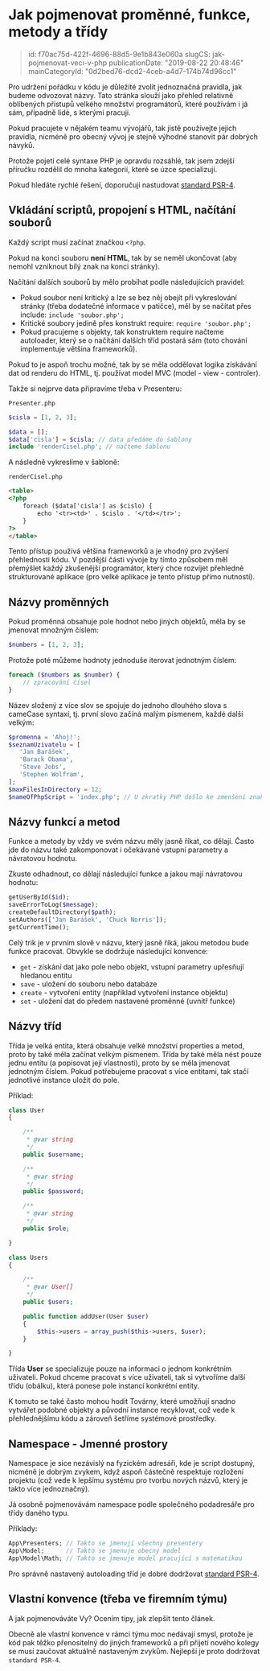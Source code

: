 Jak pojmenovat proměnné, funkce, metody a třídy
===============================================

> id: f70ac75d-422f-4696-88d5-9e1b843e060a
> slugCS: jak-pojmenovat-veci-v-php
> publicationDate: "2019-08-22 20:48:46"
> mainCategoryId: "0d2bed76-dcd2-4ceb-a4d7-174b74d96cc1"

Pro udržení pořádku v kódu je důležité zvolit jednoznačná pravidla, jak budeme odvozovat názvy. Tato stránka slouží jako přehled relativně oblíbených přístupů velkého množství programátorů, které používám i já sám, případně lidé, s kterými pracuji.

Pokud pracujete v nějakém teamu vývojářů, tak jistě používejte jejich pravidla, nicméně pro obecný vývoj je stejně výhodné stanovit pár dobrých návyků.

Protože pojetí celé syntaxe PHP je opravdu rozsáhlé, tak jsem zdejší příručku rozdělil do mnoha kategorií, které se úzce specializují.

Pokud hledáte rychlé řešení, doporučuji nastudovat <a href="https://www.php-fig.org/psr/psr-4/">standard PSR-4</a>.

Vkládání scriptů, propojení s HTML, načítání souborů
---------------------------------------------------

Každý script musí začínat značkou `<?php`.

Pokud na konci souboru **není HTML**, tak by se neměl ukončovat (aby nemohl vzniknout bílý znak na konci stránky).

Načítání dalších souborů by mělo probíhat podle následujících pravidel:

- Pokud soubor není kritický a lze se bez něj obejít při vykreslování stránky (třeba dodatečné informace v patičce), měl by se načítat přes include: `include 'soubor.php';`
- Kritické soubory jedině přes konstrukt require: `require 'soubor.php';`
- Pokud pracujeme s objekty, tak konstruktem require načteme autoloader, který se o načítání dalších tříd postará sám (toto chování implementuje většina frameworků).


Pokud to je aspoň trochu možné, tak by se měla oddělovat logika získávání dat od renderu do HTML, tj. používat model MVC (model - view - controler).

Takže si nejprve data připravíme třeba v Presenteru:

`Presenter.php`
```php
$cisla = [1, 2, 3];

$data = [];
$data['cisla'] = $cisla; // data předáme do šablony
include 'renderCisel.php'; // načteme šablonu
```


A následně vykreslíme v šabloně:

`renderCisel.php`
```html
<table>
<?php
	foreach ($data['cisla'] as $cislo) {
		echo '<tr><td>' . $cislo . '</td></tr>';
	}
?>
</table>
```


Tento přístup používá většina frameworků a je vhodný pro zvýšení přehlednosti kódu. V pozdější části vývoje by tímto způsobem měl přemýšlet každý zkušenější programátor, který chce rozvíjet přehledně strukturované aplikace (pro velké aplikace je tento přístup přímo nutností).

Názvy proměnných
----------------

Pokud proměnná obsahuje pole hodnot nebo jiných objektů, měla by se jmenovat množným číslem:

```php
$numbers = [1, 2, 3];
```


Protože poté můžeme hodnoty jednoduše iterovat jednotným číslem:

```php
foreach ($numbers as $number) {
	// zpracování čísel
}
```


Název složený z více slov se spojuje do jednoho dlouhého slova s cameCase syntaxí, tj. první slovo začíná malým písmenem, každé další velkým:

```php
$promenna = 'Ahoj!';
$seznamUzivatelu = [
   'Jan Barášek',
   'Barack Obama',
   'Steve Jobs',
   'Stephen Wolfram',
];
$maxFilesInDirectory = 12;
$nameOfPhpScript = 'index.php'; // U zkratky PHP došlo ke zmenšení znaků
```


Názvy funkcí a metod
--------------------

Funkce a metody by vždy ve svém názvu měly jasně říkat, co dělají. Často jde do názvu také zakomponovat i očekávané vstupní parametry a návratovou hodnotu.

Zkuste odhadnout, co dělají následující funkce a jakou mají návratovou hodnotu:

```php
getUserById($id);
saveErrorToLog($message);
createDefaultDirectory($path);
setAuthors(['Jan Barášek', 'Chuck Norris']);
getCurrentTime();
```

Celý trik je v prvním slově v názvu, který jasně říká, jakou metodou bude funkce pracovat. Obvykle se dodržuje následující konvence:

- `get` - získání dat jako pole nebo objekt, vstupní parametry upřesňují hledanou entitu
- `save` - uložení do souboru nebo databáze
- `create` - vytvoření entity (například vytvoření instance objektu)
- `set` - uložení dat do předem nastavené proměnné (uvnitř funkce)

Názvy tříd
----------

Třída je velká entita, která obsahuje velké množství properties a metod, proto by také měla začínat velkým písmenem. Třída by také měla nést pouze jednu entitu (a popisovat její vlastnosti), proto by se měla jmenovat jednotným číslem. Pokud potřebujeme pracovat s více entitami, tak stačí jednotlivé instance uložit do pole.

Příklad:

```php
class User
{

	/**
	 * @var string
	 */
	public $username;

	/**
	 * @var string
	 */
	public $password;

	/**
	 * @var string
	 */
	public $role;

}

class Users
{

	/**
	 * @var User[]
	 */
	public $users;

	public function addUser(User $user)
	{
		$this->users = array_push($this->users, $user);
	}

}
```

Třída **User** se specializuje pouze na informaci o jednom konkrétním uživateli. Pokud chceme pracovat s více uživateli, tak si vytvoříme další třídu (obálku), která ponese pole instancí konkrétní entity.

K tomuto se také často mohou hodit Továrny, které umožňují snadno vytvářet podobné objekty a původní instance recyklovat, což vede k přehlednějšímu kódu a zároveň šetříme systémové prostředky.

Namespace - Jmenné prostory
---------------------------

Namespace je sice nezávislý na fyzickém adresáři, kde je script dostupný, nicméně je dobrým zvykem, když aspoň částečně respektuje rozložení projektu (což vede k lepšímu systému pro tvorbu nových názvů, který je takto více jednoznačný).

Já osobně pojmenovávám namespace podle společného podadresáře pro třídy daného typu.

Příklady:

```php
App\Presenters; // Takto se jmenují všechny presentery
App\Model;      // Takto se jmenuje obecný model
App\Model\Math; // Takto se jmenuje model pracující s matematikou
```

Pro správně nastavený autoloading tříd je dobré dodržovat <a href="http://jakpsatphp.cz/PSR4/">standard PSR-4</a>.

Vlastní konvence (třeba ve firemním týmu)
-----------------------------------------

A jak pojmenováváte Vy? Ocením tipy, jak zlepšit tento článek.

Obecně ale vlastní konvence v rámci týmu moc nedávají smysl, protože je kód pak těžko přenositelný do jiných frameworků a při přijetí nového kolegy se musí zaučovat aktuálně nastaveným zvykům. Nejlepší je proto dodržovat `standard PSR-4`.
